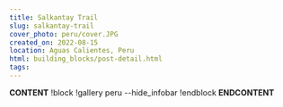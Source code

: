 ```yaml
---
title: Salkantay Trail
slug: salkantay-trail
cover_photo: peru/cover.JPG
created_on: 2022-08-15
location: Aguas Calientes, Peru
html: building_blocks/post-detail.html
tags:
---
```

__CONTENT__
!block
!gallery peru --hide_infobar
!endblock
__ENDCONTENT__
